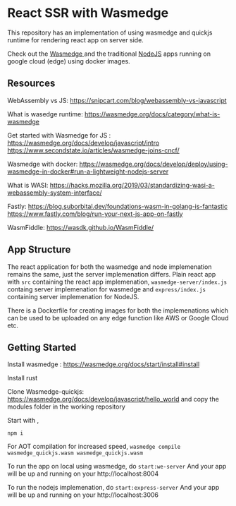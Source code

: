 # React SSR with Wasmedge

This repository has an implementation of using wasmedge and quickjs runtime for rendering react app on server side.

Check out the [Wasmedge ](https://quickstart-image-wasi-wasmedge-b4xntowapq-de.a.run.app) and the traditional [NodeJS](https://shoppe-image-nodejs-b4xntowapq-de.a.run.app/) apps running on google cloud (edge) using docker images.

## Resources

WebAssembly vs JS: https://snipcart.com/blog/webassembly-vs-javascript

What is wasedge runtime: https://wasmedge.org/docs/category/what-is-wasmedge

Get started with Wasmedge for JS : https://wasmedge.org/docs/develop/javascript/intro
			https://www.secondstate.io/articles/wasmedge-joins-cncf/

Wasmedge with docker: https://wasmedge.org/docs/develop/deploy/using-wasmedge-in-docker#run-a-lightweight-nodejs-server

What is WASI: https://hacks.mozilla.org/2019/03/standardizing-wasi-a-webassembly-system-interface/

Fastly: https://blog.suborbital.dev/foundations-wasm-in-golang-is-fantastic
			https://www.fastly.com/blog/run-your-next-js-app-on-fastly
   
WasmFiddle: https://wasdk.github.io/WasmFiddle/

## App Structure

The react application for both the wasmedge and node implemenation remains the same, just the server implemenation differs.
Plain react app with `src` containing the react app implemenation, `wasmedge-server/index.js` containg server implemenation for wasmedge and `express/index.js` containing server implemenation for NodeJS.

There is a Dockerfile for creating images for both the implemenations which can be used to be uploaded on any edge function like AWS or Google Cloud etc.

## Getting Started

Install wasmedge : https://wasmedge.org/docs/start/install#install

Install rust

Clone Wasmedge-quickjs: https://wasmedge.org/docs/develop/javascript/hello_world  and copy the modules folder in the working repository

Start with ,

``npm i``

For AOT compilation for increased speed,
`wasmedge compile wasmedge_quickjs.wasm wasmedge_quickjs.wasm`

To run the app on local using wasmedge, do
``start:we-server``
And your app will be up and running on your http://localhost:8004


To run the nodejs implemenation, do
``start:express-server``
And your app will be up and running on your http://localhost:3006
